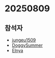 # 20250809

## 참석자

- [jungeu1509](https://github.com/jungeu1509/)
- [DoggySummer](https://github.com/DoggySummer)
- [Elnya](https://github.com/Elnya)
